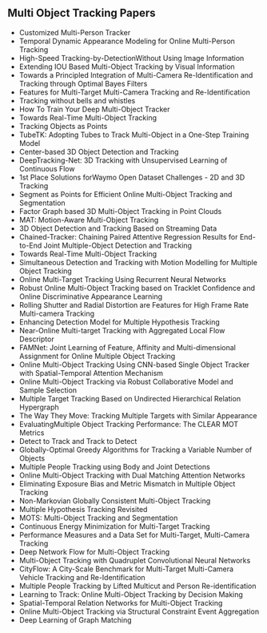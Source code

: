 <h2> Multi Object Tracking Papers </h2>



<ul>

                             

 <li><a target="_blank" href="https://github.com/manjunath5496/Multi-Object-Tracking-Papers/blob/master/mbj(1).pdf" style="text-decoration:none;">Customized Multi-Person Tracker</a></li>

 <li><a target="_blank" href="https://github.com/manjunath5496/Multi-Object-Tracking-Papers/blob/master/mbj(2).pdf" style="text-decoration:none;">Temporal Dynamic Appearance Modeling for Online Multi-Person Tracking</a></li>

<li><a target="_blank" href="https://github.com/manjunath5496/Multi-Object-Tracking-Papers/blob/master/mbj(3).pdf" style="text-decoration:none;">High-Speed Tracking-by-DetectionWithout Using Image Information</a></li>
 <li><a target="_blank" href="https://github.com/manjunath5496/Multi-Object-Tracking-Papers/blob/master/mbj(4).pdf" style="text-decoration:none;">Extending IOU Based Multi-Object Tracking by Visual Information</a></li>                              
<li><a target="_blank" href="https://github.com/manjunath5496/Multi-Object-Tracking-Papers/blob/master/mbj(5).pdf" style="text-decoration:none;">Towards a Principled Integration of Multi-Camera Re-Identification and Tracking through Optimal Bayes Filters</a></li>
<li><a target="_blank" href="https://github.com/manjunath5496/Multi-Object-Tracking-Papers/blob/master/mbj(6).pdf" style="text-decoration:none;">Features for Multi-Target Multi-Camera Tracking and Re-Identification</a></li>
 <li><a target="_blank" href="https://github.com/manjunath5496/Multi-Object-Tracking-Papers/blob/master/mbj(7).pdf" style="text-decoration:none;">Tracking without bells and whistles</a></li>

 <li><a target="_blank" href="https://github.com/manjunath5496/Multi-Object-Tracking-Papers/blob/master/mbj(8).pdf" style="text-decoration:none;"> How To Train Your Deep Multi-Object Tracker </a></li>
   <li><a target="_blank" href="https://github.com/manjunath5496/Multi-Object-Tracking-Papers/blob/master/mbj(9).pdf" style="text-decoration:none;">Towards Real-Time Multi-Object Tracking</a></li>
  
   
 <li><a target="_blank" href="https://github.com/manjunath5496/Multi-Object-Tracking-Papers/blob/master/mbj(10).pdf" style="text-decoration:none;">Tracking Objects as Points </a></li>                              
<li><a target="_blank" href="https://github.com/manjunath5496/Multi-Object-Tracking-Papers/blob/master/mbj(11).pdf" style="text-decoration:none;">TubeTK: Adopting Tubes to Track Multi-Object in a One-Step Training Model</a></li>
<li><a target="_blank" href="https://github.com/manjunath5496/Multi-Object-Tracking-Papers/blob/master/mbj(12).pdf" style="text-decoration:none;">Center-based 3D Object Detection and Tracking</a></li>
<li><a target="_blank" href="https://github.com/manjunath5496/Multi-Object-Tracking-Papers/blob/master/mbj(13).pdf" style="text-decoration:none;">DeepTracking-Net: 3D Tracking with Unsupervised Learning of Continuous Flow</a></li>

<li><a target="_blank" href="https://github.com/manjunath5496/Multi-Object-Tracking-Papers/blob/master/mbj(14).pdf" style="text-decoration:none;">1st Place Solutions forWaymo Open Dataset Challenges - 2D and 3D Tracking</a></li>
                              
<li><a target="_blank" href="https://github.com/manjunath5496/Multi-Object-Tracking-Papers/blob/master/mbj(15).pdf" style="text-decoration:none;">Segment as Points for Efficient Online Multi-Object Tracking and Segmentation</a></li>

<li><a target="_blank" href="https://github.com/manjunath5496/Multi-Object-Tracking-Papers/blob/master/mbj(16).pdf" style="text-decoration:none;">Factor Graph based 3D Multi-Object Tracking in Point Clouds</a></li>

  <li><a target="_blank" href="https://github.com/manjunath5496/Multi-Object-Tracking-Papers/blob/master/mbj(17).pdf" style="text-decoration:none;">MAT: Motion-Aware Multi-Object Tracking</a></li>   
  
<li><a target="_blank" href="https://github.com/manjunath5496/Multi-Object-Tracking-Papers/blob/master/mbj(18).pdf" style="text-decoration:none;">3D Object Detection and Tracking Based on Streaming Data</a></li> 

  
<li><a target="_blank" href="https://github.com/manjunath5496/Multi-Object-Tracking-Papers/blob/master/mbj(19).pdf" style="text-decoration:none;">Chained-Tracker: Chaining Paired Attentive Regression Results for End-to-End Joint Multiple-Object Detection and Tracking</a></li> 

<li><a target="_blank" href="https://github.com/manjunath5496/Multi-Object-Tracking-Papers/blob/master/mbj(20).pdf" style="text-decoration:none;">Towards Real-Time Multi-Object Tracking</a></li>

<li><a target="_blank" href="https://github.com/manjunath5496/Multi-Object-Tracking-Papers/blob/master/mbj(21).pdf" style="text-decoration:none;">Simultaneous Detection and Tracking with Motion Modelling for Multiple Object Tracking</a></li>
<li><a target="_blank" href="https://github.com/manjunath5496/Multi-Object-Tracking-Papers/blob/master/mbj(22).pdf" style="text-decoration:none;">Online Multi-Target Tracking Using Recurrent Neural Networks</a></li> 
 <li><a target="_blank" href="https://github.com/manjunath5496/Multi-Object-Tracking-Papers/blob/master/mbj(23).pdf" style="text-decoration:none;">Robust Online Multi-Object Tracking based on Tracklet Confidence and Online Discriminative Appearance Learning</a></li> 
 

   <li><a target="_blank" href="https://github.com/manjunath5496/Multi-Object-Tracking-Papers/blob/master/mbj(24).pdf" style="text-decoration:none;">Rolling Shutter and Radial Distortion are Features for High Frame Rate Multi-camera Tracking</a></li>
 
   <li><a target="_blank" href="https://github.com/manjunath5496/Multi-Object-Tracking-Papers/blob/master/mbj(25).pdf" style="text-decoration:none;">Enhancing Detection Model for Multiple Hypothesis Tracking</a></li>                              
 <li><a target="_blank" href="https://github.com/manjunath5496/Multi-Object-Tracking-Papers/blob/master/mbj(26).pdf" style="text-decoration:none;">Near-Online Multi-target Tracking with Aggregated Local Flow Descriptor</a></li>
 <li><a target="_blank" href="https://github.com/manjunath5496/Multi-Object-Tracking-Papers/blob/master/mbj(27).pdf" style="text-decoration:none;">FAMNet: Joint Learning of Feature, Affinity and Multi-dimensional Assignment for Online Multiple Object Tracking</a></li>
   
 
   <li><a target="_blank" href="https://github.com/manjunath5496/Multi-Object-Tracking-Papers/blob/master/mbj(28).pdf" style="text-decoration:none;">Online Multi-Object Tracking Using CNN-based Single Object Tracker with Spatial-Temporal Attention Mechanism</a></li>
 
   <li><a target="_blank" href="https://github.com/manjunath5496/Multi-Object-Tracking-Papers/blob/master/mbj(29).pdf" style="text-decoration:none;">Online Multi-Object Tracking via Robust Collaborative Model and Sample Selection </a></li>                              

  <li><a target="_blank" href="https://github.com/manjunath5496/Multi-Object-Tracking-Papers/blob/master/mbj(30).pdf" style="text-decoration:none;">Multiple Target Tracking Based on Undirected Hierarchical Relation Hypergraph</a></li>
 
   <li><a target="_blank" href="https://github.com/manjunath5496/Multi-Object-Tracking-Papers/blob/master/mbj(31).pdf" style="text-decoration:none;">The Way They Move: Tracking Multiple Targets with Similar Appearance</a></li> 
    <li><a target="_blank" href="https://github.com/manjunath5496/Multi-Object-Tracking-Papers/blob/master/mbj(32).pdf" style="text-decoration:none;">EvaluatingMultiple Object Tracking Performance: The CLEAR MOT Metrics</a></li> 

   <li><a target="_blank" href="https://github.com/manjunath5496/Multi-Object-Tracking-Papers/blob/master/mbj(33).pdf" style="text-decoration:none;">Detect to Track and Track to Detect</a></li>                              

  <li><a target="_blank" href="https://github.com/manjunath5496/Multi-Object-Tracking-Papers/blob/master/mbj(34).pdf" style="text-decoration:none;">Globally-Optimal Greedy Algorithms for Tracking a Variable Number of Objects</a></li> 
 
  <li><a target="_blank" href="https://github.com/manjunath5496/Multi-Object-Tracking-Papers/blob/master/mbj(35).pdf" style="text-decoration:none;">Multiple People Tracking using Body and Joint Detections</a></li> 

  <li><a target="_blank" href="https://github.com/manjunath5496/Multi-Object-Tracking-Papers/blob/master/mbj(36).pdf" style="text-decoration:none;">Online Multi-Object Tracking with Dual Matching Attention Networks</a></li> 
 
<li><a target="_blank" href="https://github.com/manjunath5496/Multi-Object-Tracking-Papers/blob/master/mbj(37).pdf" style="text-decoration:none;">Eliminating Exposure Bias and Metric Mismatch in Multiple Object Tracking</a></li>
 <li><a target="_blank" href="https://github.com/manjunath5496/Multi-Object-Tracking-Papers/blob/master/mbj(38).pdf" style="text-decoration:none;">Non-Markovian Globally Consistent Multi-Object Tracking</a></li>
<li><a target="_blank" href="https://github.com/manjunath5496/Multi-Object-Tracking-Papers/blob/master/mbj(39).pdf" style="text-decoration:none;">Multiple Hypothesis Tracking Revisited</a></li>
 <li><a target="_blank" href="https://github.com/manjunath5496/Multi-Object-Tracking-Papers/blob/master/mbj(40).pdf" style="text-decoration:none;">MOTS: Multi-Object Tracking and Segmentation</a></li>                              
<li><a target="_blank" href="https://github.com/manjunath5496/Multi-Object-Tracking-Papers/blob/master/mbj(41).pdf" style="text-decoration:none;">Continuous Energy Minimization
for Multi-Target Tracking</a></li>
<li><a target="_blank" href="https://github.com/manjunath5496/Multi-Object-Tracking-Papers/blob/master/mbj(42).pdf" style="text-decoration:none;">Performance Measures and a Data Set for Multi-Target, Multi-Camera Tracking</a></li>
 
  <li><a target="_blank" href="https://github.com/manjunath5496/Multi-Object-Tracking-Papers/blob/master/mbj(43).pdf" style="text-decoration:none;">Deep Network Flow for Multi-Object Tracking</a></li>
 <li><a target="_blank" href="https://github.com/manjunath5496/Multi-Object-Tracking-Papers/blob/master/mbj(44).pdf" style="text-decoration:none;">Multi-Object Tracking with Quadruplet Convolutional Neural Networks</a></li>
   <li><a target="_blank" href="https://github.com/manjunath5496/Multi-Object-Tracking-Papers/blob/master/mbj(45).pdf" style="text-decoration:none;">CityFlow: A City-Scale Benchmark for Multi-Target Multi-Camera Vehicle Tracking and Re-Identification</a></li>  
   
<li><a target="_blank" href="https://github.com/manjunath5496/Multi-Object-Tracking-Papers/blob/master/mbj(46).pdf" style="text-decoration:none;">Multiple People Tracking by Lifted Multicut and Person Re-identification</a></li> 
                             
<li><a target="_blank" href="https://github.com/manjunath5496/Multi-Object-Tracking-Papers/blob/master/mbj(47).pdf" style="text-decoration:none;">Learning to Track: Online Multi-Object Tracking by Decision Making</a></li>
<li><a target="_blank" href="https://github.com/manjunath5496/Multi-Object-Tracking-Papers/blob/master/mbj(48).pdf" style="text-decoration:none;">Spatial-Temporal Relation Networks for Multi-Object Tracking</a></li>

<li><a target="_blank" href="https://github.com/manjunath5496/Multi-Object-Tracking-Papers/blob/master/mbj(49).pdf" style="text-decoration:none;">Online Multi-Object Tracking via Structural Constraint Event Aggregation</a></li>
                              
<li><a target="_blank" href="https://github.com/manjunath5496/Multi-Object-Tracking-Papers/blob/master/mbj(50).pdf" style="text-decoration:none;">Deep Learning of Graph Matching</a></li>
</ul>
  
  
  
